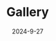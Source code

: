 ---
title: 'Gallery'
date: 2024-9-27
type: landing

design:
  spacing: '5rem'

# Page sections
sections:
  - block: collection
    content:
      image: assets/media/powellgroup.jpeg
      text: Powell Group
---